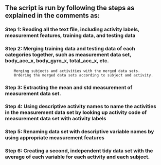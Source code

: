 ## The script is run by following the steps as explained in the comments as:
### Step 1: Reading all the text file, including activity labels, measurement features, training data, and testing data
### Step 2: Merging training data and testing data of each categories together, such as measurement data set, body_acc_x, body_gyro_x, total_acc_x, etc.
        Merging subjects and activities with the merged data sets.
        Ordering the merged data sets according to subject and activity.
### Step 3: Extracting the mean and std measurement of measurement data set.
### Step 4: Using descriptive activity names to name the activities in the measurement data set by looking up activity code of measurement data set with activity labels
### Step 5: Renaming data set with descriptive variable names by using appropriate measurement features
### Step 6: Creating a second, independent tidy data set with the average of each variable for each activity and each subject.
